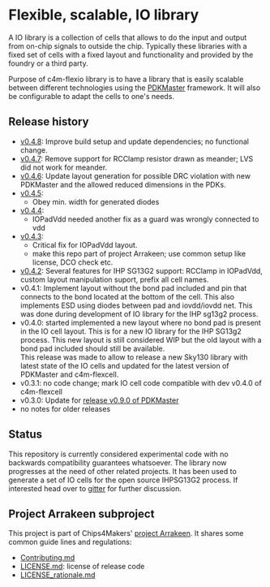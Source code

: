# Flexible, scalable, IO library

A IO library is a collection of cells that allows to do the input and output from on-chip signals to outside the chip. Typically these libraries with a fixed set of cells with a fixed layout and functionality and provided by the foundry or a third party.

Purpose of c4m-flexio library is to have a library that is easily scalable between different technologies using the [PDKMaster](https://gitlab.com/Chips4Makers/PDKMaster) framework. It will also be configurable to adapt the cells to one's needs.

## Release history

* [v0.4.8](https://gitlab.com/Chips4Makers/c4m-flexio/-/commits/v0.4.8):
  Improve build setup and update dependencies; no functional change.
* [v0.4.7](https://gitlab.com/Chips4Makers/c4m-flexio/-/commits/v0.4.7):
  Remove support for RCClamp resistor drawn as meander; LVS did not work for meander.
* [v0.4.6](https://gitlab.com/Chips4Makers/c4m-flexio/-/commits/v0.4.6):
  Update layout generation for possible DRC violation with new PDKMaster and the allowed reduced dimensions in the PDKs.
* [v0.4.5](https://gitlab.com/Chips4Makers/c4m-flexio/-/commits/v0.4.5):
  * Obey min. width for generated diodes
* [v0.4.4](https://gitlab.com/Chips4Makers/c4m-flexio/-/commits/v0.4.4):
  * IOPadVdd needed another fix as a guard was wrongly connected to vdd
* [v0.4.3](https://gitlab.com/Chips4Makers/c4m-flexio/-/commits/v0.4.3):
  * Critical fix for IOPadVdd layout.
  * make this repo part of project Arrakeen; use common setup like license, DCO check etc.
* [v0.4.2](https://gitlab.com/Chips4Makers/c4m-flexio/-/commits/v0.4.2):
  Several features for IHP SG13G2 support: RCClamp in IOPadVdd, custom layout manipulation
  suport, prefix all cell names.
* v0.4.1:
  Implement layout without the bond pad included and pin that connects to the bond located at the
  bottom of the cell. This also implements ESD using diodes between pad and iovdd/iovdd net.
  This was done during development of IO library for the IHP sg13g2 process.
* v0.4.0:
  started implemented a new layout where no bond pad is present in the IO cell layout. This is for a
  new IO library for the IHP SG13g2 process. This new layout is still considered WIP but the old
  layout with a bond pad included should still be available.  
  This release was made to allow to release a new Sky130 library with latest state of the IO cells
  and updated for the latest version of PDKMaster and c4m-flexcell.
* v0.3.1: no code change; mark IO cell code compatible with dev v0.4.0 of c4m-flexcell
* v0.3.0: Update for [release v0.9.0 of PDKMaster](https://gitlab.com/Chips4Makers/PDKMaster/-/blob/v0.9.0/ReleaseNotes/v0.9.0.md)
* no notes for older releases

## Status

This repository is currently considered experimental code with no backwards compatibility guarantees whatsoever. The library now progresses at the need of other related projects. It has been used to generate
a set of IO cells for the open source IHPSG13G2 process.
If interested head over to [gitter](https://gitter.im/Chips4Makers/community) for further discussion.

## Project Arrakeen subproject

This project is part of Chips4Makers' [project Arrakeen](https://gitlab.com/Chips4Makers/c4m-arrakeen). It shares some common guide lines and regulations:

* [Contributing.md](https://gitlab.com/Chips4Makers/c4m-arrakeen/-/blob/redtape_v1/Contributing.md)
* [LICENSE.md](https://gitlab.com/Chips4Makers/c4m-arrakeen/-/blob/redtape_v1/LICENSE.md): license of release code
* [LICENSE_rationale.md](https://gitlab.com/Chips4Makers/c4m-arrakeen/-/blob/redtape_v1/LICENSE_rationale.md)
